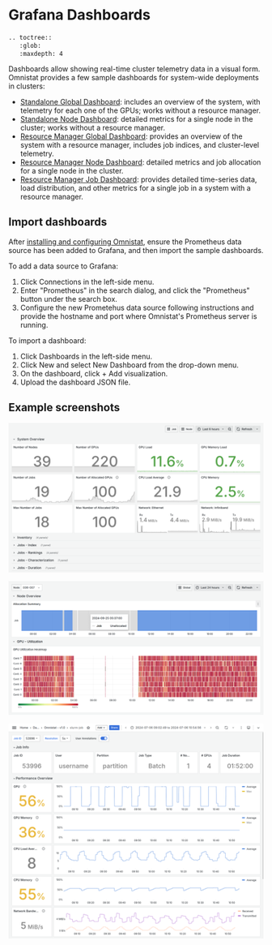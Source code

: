 # Grafana Dashboards

```eval_rst
.. toctree::
   :glob:
   :maxdepth: 4
```

Dashboards allow showing real-time cluster telemetry data in a visual form.
Omnistat provides a few sample dashboards for system-wide deployments in
clusters:
- [Standalone Global Dashboard](https://github.com/AMDResearch/omnistat/blob/main/grafana/json-models/standalone-global.json):
  includes an overview of the system, with telemetry for each one of the
  GPUs; works without a resource manager.
- [Standalone Node Dashboard](https://github.com/AMDResearch/omnistat/blob/main/grafana/json-models/standalone-node.json):
  detailed metrics for a single node in the cluster; works without a resource
  manager.
- [Resource Manager Global Dashboard](https://github.com/AMDResearch/omnistat/blob/main/grafana/json-models/rms-global.json):
  provides an overview of the system with a resource manager, includes job
  indices, and cluster-level telemetry.
- [Resource Manager Node Dashboard](https://github.com/AMDResearch/omnistat/blob/main/grafana/json-models/rms-node.json):
  detailed metrics and job allocation for a single node in the cluster.
- [Resource Manager Job Dashboard](https://github.com/AMDResearch/omnistat/blob/main/grafana/json-models/rms-job.json):
  provides detailed time-series data, load distribution, and other metrics for
  a single job in a system with a resource manager.

## Import dashboards

After [installing and configuring Omnistat](installation/system-install),
ensure the Prometheus data source has been added to Grafana, and then import
the sample dashboards.

To add a data source to Grafana:
1. Click Connections in the left-side menu.
2. Enter "Prometheus" in the search dialog, and click the "Prometheus" button
   under the search box.
3. Configure the new Prometehus data source following instructions and provide
   the hostname and port where Omnistat's Prometheus server is running.

To import a dashboard:
1. Click Dashboards in the left-side menu.
2. Click New and select New Dashboard from the drop-down menu.
3. On the dashboard, click + Add visualization.
4. Upload the dashboard JSON file.

## Example screenshots

![Global dashboard screenshot](images/dashboard-global.png)

![Node dashboard screenshot](images/dashboard-node.png)

![Job dashboard screenshot](images/dashboard-job.png)
